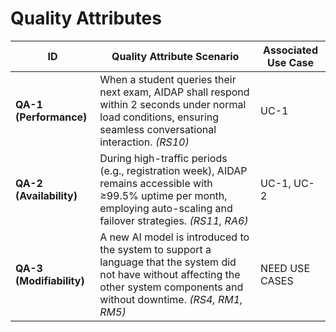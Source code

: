 # Quality Attributes
| ID | Quality Attribute Scenario | Associated Use Case |
|----|-----------------------------|---------------------|
| **QA-1 (Performance)**|When a student queries their next exam, AIDAP shall respond within 2 seconds under normal load conditions, ensuring seamless conversational interaction. *(RS10)* | UC-1 |
| **QA-2 (Availability)**|During high-traffic periods (e.g., registration week), AIDAP remains accessible with ≥99.5% uptime per month, employing auto-scaling and failover strategies. *(RS11, RA6)* | UC-1, UC-2 |
| **QA-3 (Modifiability)**|A new AI model is introduced to the system to support a language that the system did not have without affecting the other system components and without downtime. *(RS4, RM1, RM5)* | NEED USE CASES |
